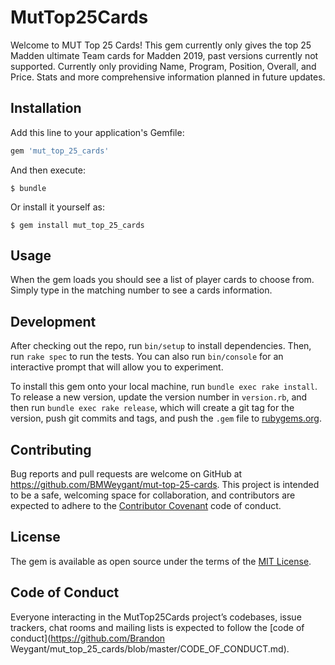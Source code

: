 # MutTop25Cards

Welcome to MUT Top 25 Cards! This gem currently only gives the top 25 Madden ultimate Team cards for Madden 2019, past versions currently not supported. Currently only providing Name, Program, Position, Overall, and Price. Stats and more comprehensive information planned in future updates.

## Installation

Add this line to your application's Gemfile:

```ruby
gem 'mut_top_25_cards'
```

And then execute:

    $ bundle

Or install it yourself as:

    $ gem install mut_top_25_cards

## Usage

When the gem loads you should see a list of player cards to choose from. Simply type in the matching number to see a cards information. 

## Development

After checking out the repo, run `bin/setup` to install dependencies. Then, run `rake spec` to run the tests. You can also run `bin/console` for an interactive prompt that will allow you to experiment.

To install this gem onto your local machine, run `bundle exec rake install`. To release a new version, update the version number in `version.rb`, and then run `bundle exec rake release`, which will create a git tag for the version, push git commits and tags, and push the `.gem` file to [rubygems.org](https://rubygems.org).

## Contributing

Bug reports and pull requests are welcome on GitHub at https://github.com/BMWeygant/mut-top-25-cards. This project is intended to be a safe, welcoming space for collaboration, and contributors are expected to adhere to the [Contributor Covenant](http://contributor-covenant.org) code of conduct.

## License

The gem is available as open source under the terms of the [MIT License](https://opensource.org/licenses/MIT).

## Code of Conduct

Everyone interacting in the MutTop25Cards project’s codebases, issue trackers, chat rooms and mailing lists is expected to follow the [code of conduct](https://github.com/Brandon Weygant/mut_top_25_cards/blob/master/CODE_OF_CONDUCT.md).
